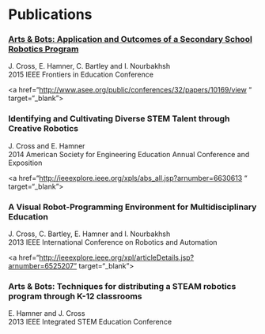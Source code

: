 # [](#header-1)Publications

<p><a href=“http://ieeexplore.ieee.org/xpl/articleDetails.jsp?arnumber=7344375” target=“_blank”><h3>Arts & Bots: Application and Outcomes of a Secondary School Robotics Program</h3></a></p>
<p>J. Cross, E. Hamner, C. Bartley and I. Nourbakhsh<br>
2015 IEEE Frontiers in Education Conference<br></p>

<a href=“http://www.asee.org/public/conferences/32/papers/10169/view “ target=“_blank”><h3>Identifying and Cultivating Diverse STEM Talent through Creative Robotics</h3></a>
<p>J. Cross and E. Hamner<br>
2014 American Society for Engineering Education Annual Conference and Exposition<br></p>

<a href=“http://ieeexplore.ieee.org/xpls/abs_all.jsp?arnumber=6630613 “ target=“_blank”><h3>A Visual Robot-Programming Environment for Multidisciplinary Education</h3></a>
<p>J. Cross, C. Bartley, E. Hamner and I. Nourbakhsh<br>
2013 IEEE International Conference on Robotics and Automation<br></p>

<a href=“http://ieeexplore.ieee.org/xpl/articleDetails.jsp?arnumber=6525207” target=“_blank”><h3>Arts & Bots: Techniques for distributing a STEAM robotics program through K-12 classrooms</h3></a>
<p>E. Hamner and J. Cross<br>
2013 IEEE Integrated STEM Education Conference<br></p>

